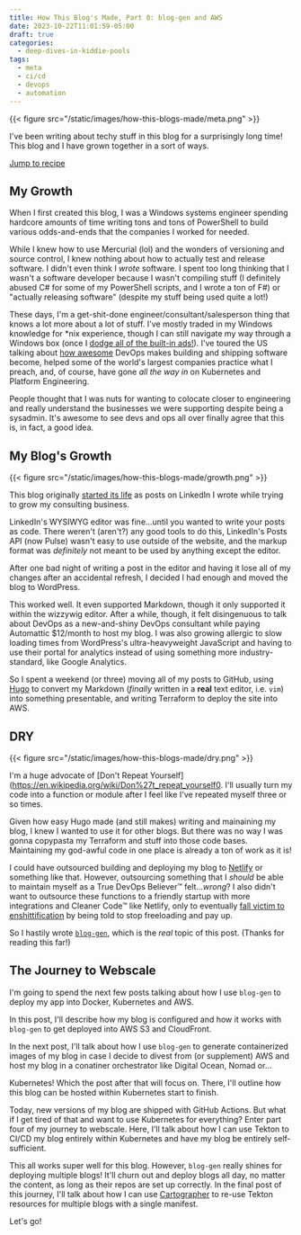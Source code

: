 ```yaml
---
title: How This Blog's Made, Part 0: blog-gen and AWS
date: 2023-10-22T11:01:59-05:00
draft: true
categories: 
  - deep-dives-in-kiddie-pools
tags: 
  - meta
  - ci/cd
  - devops
  - automation
---
```


{{< figure src="/static/images/how-this-blogs-made/meta.png" >}}

I've been writing about techy stuff in this blog for a surprisingly long time!
This blog and I have grown together in a sort of ways.

[Jump to recipe](#blog-gen-architecture)

## My Growth

When I first created this blog, I was a Windows systems engineer
spending hardcore amounts of time writing tons and tons of PowerShell to build
various odds-and-ends that the companies I worked for needed.

While I knew how to use Mercurial (lol) and the wonders of versioning and source
control, I knew nothing about how to actually test and release software. I
didn't even think I _wrote_ software. I spent too long thinking that I wasn't
a software developer because I wasn't compiling stuff (I definitely abused C#
for some of my PowerShell scripts, and I wrote a ton of F#) or "actually
releasing software" (despite my stuff being used quite a lot!)

These days, I'm a get-shit-done engineer/consultant/salesperson thing that knows
a lot more about a lot of stuff. I've mostly traded in my Windows knowledge for
*nix experience, though I can still navigate my way through a Windows box (once
I [dodge all of the built-in
ads!](https://www.pcworld.com/article/1668041/ads-in-the-windows-11-start-menu-are-definitely-coming.html)).
I've toured the US talking about [how
awesome](https://carlosnunez.me/talks) DevOps makes building and shipping
software become, helped some of the world's largest companies practice what I
preach, and, of course, have gone _all the way in_ on Kubernetes and Platform
Engineering.

People thought that I was nuts for wanting to colocate closer to engineering
and really understand the businesses we were supporting despite being a
sysadmin. It's awesome to see devs and ops all over finally agree that this is,
in fact, a good idea.

## My Blog's Growth

{{< figure src="/static/images/how-this-blogs-made/growth.png" >}}

This blog originally [started its
life](https://www.linkedin.com/pulse/five-reasons-why-you-need-windows-10-your-life-right-now-carlos-nunez/?trackingId=Q7Lbhcu6QzK9YcPT6SIbeQ%3D%3D)
as posts on LinkedIn I wrote while trying to grow my consulting business.

LinkedIn's WYSIWYG editor was fine...until you wanted to write your posts as
code. There weren't (aren't?) any good tools to do this, LinkedIn's Posts
API (now Pulse) wasn't easy to use outside of the website, and the markup format
was _definitely_ not meant to be used by anything except the editor.

After one bad night of writing a post in the editor and having it lose all of my
changes after an accidental refresh, I decided I had enough and moved the blog
to WordPress.

This worked well. It even supported Markdown, though it only supported it within
the wizzywig editor. After a while, though, it felt disingenuous to talk about
DevOps as a new-and-shiny DevOps consultant while paying Automattic $12/month to
host my blog. I was also growing allergic to slow loading times from WordPress's
ultra-heavyweight JavaScript and having to use their portal for analytics
instead of using something more industry-standard, like Google Analytics.

So I spent a weekend (or three) moving all of my posts to GitHub, using
[Hugo](https://gohugo.io) to convert my Markdown (_finally_ written in a
**real** text editor, i.e. `vim`) into something presentable, and writing
Terraform to deploy the site into AWS.

## DRY

{{< figure src="/static/images/how-this-blogs-made/dry.png" >}}

I'm a huge advocate of [Don't Repeat
Yourself](https://en.wikipedia.org/wiki/Don%27t_repeat_yourself0. I'll usually
turn my code into a function or module after I feel like I've repeated myself
three or so times.

Given how easy Hugo made (and still makes) writing and mainaining my blog, I
knew I wanted to use it for other blogs. But there was no way I was gonna
copypasta my Terraform and stuff into those code bases. Maintaining my god-awful
code in one place is already a ton of work as it is!

I could have outsourced building and deploying my blog to [Netlify](https://www.netlify.com)
or something like that. However, outsourcing something that I _should_ be able
to maintain myself as a True DevOps Believer™ felt..._wrong_? I also didn't want
to outsource these functions to a friendly startup with more integrations and
Cleaner Code™ like Netlify, only to eventually [fall victim to
enshittification](https://www.wired.com/story/tiktok-platforms-cory-doctorow/0)
by being told to stop freeloading and pay up.

So I hastily wrote [`blog-gen`](https://github.com/carlosonunez/blog-gen), which
is the _real_ topic of this post. (Thanks for reading this far!)

## The Journey to Webscale

I'm going to spend the next few posts talking about how I use `blog-gen` to
deploy my app into Docker, Kubernetes and AWS.

In this post, I'll describe how my blog is configured and how it works with
`blog-gen` to get deployed into AWS S3 and CloudFront.

In the next post, I'll talk about how I use `blog-gen` to generate containerized
images of my blog in case I decide to divest from (or supplement) AWS and host
my blog in a conatiner orchestrator like Digital Ocean, Nomad or...

Kubernetes! Which the post after that will focus on. There, I'll outline how
this blog can be hosted within Kubernetes start to finish.

Today, new versions of my blog are shipped with GitHub Actions. But what if I
get tired of that and want to use Kubernetes for everything? Enter part four of
my journey to webscale. Here, I'll talk about how I can use Tekton to CI/CD my
blog entirely within Kubernetes and have my blog be entirely self-sufficient.

This all works super well for this blog. However, `blog-gen` really shines for
deploying multiple blogs! It'll churn out and deploy blogs all day, no matter
the content, as long as their repos are set up correctly. In the final post of
this journey, I'll talk about how I can use
[Cartographer](https://github.com/vmware-tanzu/cartographer) to re-use Tekton
resources for multiple blogs with a single manifest.

Let's go!
